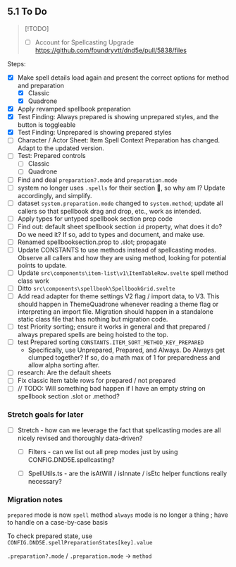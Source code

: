 ## 5.1 To Do

> [!TODO]
> - [ ] Account for Spellcasting Upgrade https://github.com/foundryvtt/dnd5e/pull/5838/files

Steps:
- [x] Make spell details load again and present the correct options for method and preparation
  - [x] Classic
  - [x] Quadrone
- [x] Apply revamped spellbook preparation
- [x] Test Finding: Always prepared is showing unprepared styles, and the button is toggleable
- [x] Test Finding: Unprepared is showing prepared styles
- [ ] Character / Actor Sheet: Item Spell Context Preparation has changed. Adapt to the updated version.
- [ ] Test: Prepared controls
  - [ ] Classic
  - [ ] Quadrone
- [ ] Find and deal `preparation?.mode` and `preparation.mode`
- [ ] system no longer uses `.spells` for their section 🙌, so why am I? Update accordingly, and simplify.
- [ ] dataset `system.preparation.mode` changed to `system.method`; update all callers so that spellbook drag and drop, etc., work as intended.
- [ ] Apply types for untyped spellbook section prep code
- [ ] Find out: default sheet spellbook section `id` property, what does it do? Do we need it? If so, add to types and document, and make use.
- [ ] Renamed spellbooksection.prop to .slot; propagate
- [ ] Update CONSTANTS to use methods instead of spellcasting modes. Observe all callers and how they are using method, looking for potential points to update.
- [ ] Update `src\components\item-list\v1\ItemTableRow.svelte` spell method class work
- [ ] Ditto `src\components\spellbook\SpellbookGrid.svelte`
- [ ] Add read adapter for theme settings V2 flag / import data, to V3. This should happen in ThemeQuadrone whenever reading a theme flag or interpreting an import file. Migration should happen in a standalone static class file that has nothing but migration code.
- [ ] test Priority sorting; ensure it works in general and that prepared / always prepared spells are being hoisted to the top.
- [ ] test Prepared sorting `CONSTANTS.ITEM_SORT_METHOD_KEY_PREPARED`
  - Specifically, use Unprepared, Prepared, and Always. Do Always get clumped together? If so, do a math max of 1 for preparedness and allow alpha sorting after.
- [ ] research: Are the default sheets
- [ ] Fix classic item table rows for prepared / not prepared
- [ ] // TODO: Will something bad happen if I have an empty string on spellbook section .slot or .method?

### Stretch goals for later

- [ ] Stretch - how can we leverage the fact that spellcasting modes are all nicely revised and thoroughly data-driven?
  - [ ] Filters - can we list out all prep modes just by using CONFIG.DND5E.spellcasting?
  - [ ] SpellUtils.ts - are the isAtWill / isInnate / isEtc helper functions really necessary? 


### Migration notes

`prepared` mode is now `spell` method
`always` mode is no longer a thing ; have to handle on a case-by-case basis

To check prepared state, use `CONFIG.DND5E.spellPreparationStates[key].value`

`.preparation?.mode` / `.preparation.mode` -> `method`